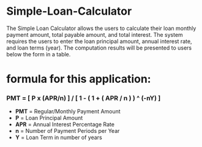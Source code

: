 # Simple-Loan-Calculator
The Simple Loan Calculator allows the users to calculate their loan monthly payment amount, total payable amount, and total interest. The system requires the users to enter the loan principal amount, annual interest rate, and loan terms (year). The computation results will be presented to users below the form in a table.



# formula for this application:

### **PMT = [ P x (APR/n) ] / [ 1 - ( 1 + ( APR / n ) ) ^ (-nY) ]**

-   **PMT**  = Regular/Monthly Payment Amount
-   **P**  = Loan Principal Amount
-   **APR**  = Annual Interest Percentage Rate
-   **n**  = Number of Payment Periods per Year
-   **Y**  = Loan Term in number of years


